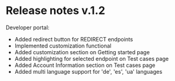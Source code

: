 # Release notes v.1.2

 Developer portal:
 - Added redirect button for REDIRECT endpoints
 - Implemented customization functional
 - Added customization section on Getting started page
 - Added highlighting for selected endpoint on Test cases page
 - Added Account Information section on Test cases page
 - Added multi language support for 'de', 'es', 'ua' languages
